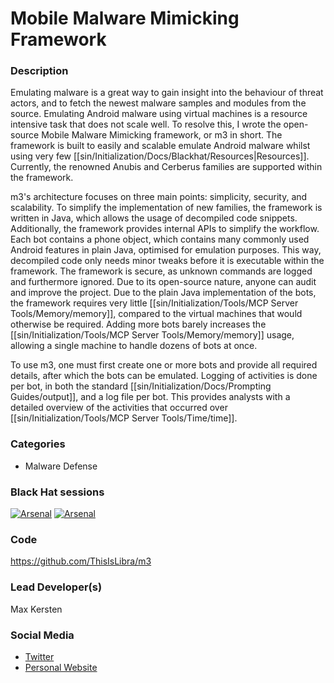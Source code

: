 # Mobile Malware Mimicking Framework

### Description
Emulating malware is a great way to gain insight into the behaviour of threat actors, and to fetch the newest malware samples and modules from the source. Emulating Android malware using virtual machines is a resource intensive task that does not scale well. To resolve this, I wrote the open-source Mobile Malware Mimicking framework, or m3 in short. The framework is built to easily and scalable emulate Android malware whilst using very few [[sin/Initialization/Docs/Blackhat/Resources|Resources]]. Currently, the renowned Anubis and Cerberus families are supported within the framework.

m3's architecture focuses on three main points: simplicity, security, and scalability. To simplify the implementation of new families, the framework is written in Java, which allows the usage of decompiled code snippets. Additionally, the framework provides internal APIs to simplify the workflow. Each bot contains a phone object, which contains many commonly used Android features in plain Java, optimised for emulation purposes. This way, decompiled code only needs minor tweaks before it is executable within the framework. The framework is secure, as unknown commands are logged and furthermore ignored. Due to its open-source nature, anyone can audit and improve the project. Due to the plain Java implementation of the bots, the framework requires very little [[sin/Initialization/Tools/MCP Server Tools/Memory/memory]], compared to the virtual machines that would otherwise be required. Adding more bots barely increases the [[sin/Initialization/Tools/MCP Server Tools/Memory/memory]] usage, allowing a single machine to handle dozens of bots at once.

To use m3, one must first create one or more bots and provide all required details, after which the bots can be emulated. Logging of activities is done per bot, in both the standard [[sin/Initialization/Docs/Prompting Guides/output]], and a log file per bot. This provides analysts with a detailed overview of the activities that occurred over [[sin/Initialization/Tools/MCP Server Tools/Time/time]].

### Categories
* Malware Defense

### Black Hat sessions
[![Arsenal](https://github.com/toolswatch/badges/blob/master/arsenal/europe/2021.svg)](https://www.blackhat.com/eu-21/arsenal/schedule/index.html#mobile-malware-mimicking-framework-24923)
[![Arsenal](https://github.com/toolswatch/badges/blob/master/arsenal/asia/2022.svg)](https://www.blackhat.com/asia-22/arsenal/schedule/index.html#mobile-malware-mimicking-framework-25983)

### Code
https://github.com/ThisIsLibra/m3

### Lead Developer(s)
Max Kersten 

### Social Media
* [Twitter](https://twitter.com/Libranalysis)
* [Personal Website](https://maxkersten.nl/)
